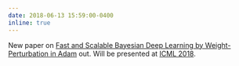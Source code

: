 ```yaml
---
date: 2018-06-13 15:59:00-0400
inline: true
---
```


New paper on [Fast and Scalable Bayesian Deep Learning by Weight-Perturbation in Adam](https://arxiv.org/abs/1806.04854) out. Will be presented at [ICML 2018](https://icml.cc/Conferences/2018).
